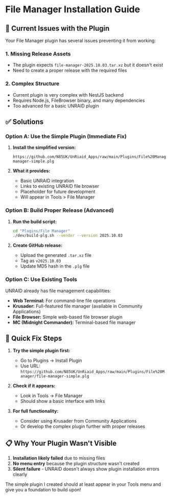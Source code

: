 # File Manager Installation Guide

## 🚨 Current Issues with the Plugin

Your File Manager plugin has several issues preventing it from working:

### 1. Missing Release Assets
- The plugin expects `file-manager-2025.10.03.tar.xz` but it doesn't exist
- Need to create a proper release with the required files

### 2. Complex Structure
- Current plugin is very complex with NestJS backend
- Requires Node.js, FileBrowser binary, and many dependencies
- Too advanced for a basic UNRAID plugin

## ✅ Solutions

### Option A: Use the Simple Plugin (Immediate Fix)
1. **Install the simplified version:**
   ```
   https://github.com/N85UK/UnRiaid_Apps/raw/main/Plugins/File%20Manager/file-manager-simple.plg
   ```

2. **What it provides:**
   - Basic UNRAID integration
   - Links to existing UNRAID file browser
   - Placeholder for future development
   - Will appear in Tools > File Manager

### Option B: Build Proper Release (Advanced)
1. **Run the build script:**
   ```bash
   cd "Plugins/File Manager"
   ./dev/build-plg.sh --vendor --version 2025.10.03
   ```

2. **Create GitHub release:**
   - Upload the generated `.tar.xz` file
   - Tag as `v2025.10.03`
   - Update MD5 hash in the `.plg` file

### Option C: Use Existing Tools
UNRAID already has file management capabilities:
- **Web Terminal:** For command-line file operations
- **Krusader:** Full-featured file manager (available in Community Applications)
- **File Browser:** Simple web-based file browser plugin
- **MC (Midnight Commander):** Terminal-based file manager

## 🔧 Quick Fix Steps

1. **Try the simple plugin first:**
   - Go to Plugins → Install Plugin
   - Use URL: `https://github.com/N85UK/UnRiaid_Apps/raw/main/Plugins/File%20Manager/file-manager-simple.plg`

2. **Check if it appears:**
   - Look in Tools → File Manager
   - Should show a basic interface with links

3. **For full functionality:**
   - Consider using Krusader from Community Applications
   - Or develop the complex plugin further with proper releases

## 📋 Why Your Plugin Wasn't Visible

1. **Installation likely failed** due to missing files
2. **No menu entry** because the plugin structure wasn't created
3. **Silent failure** - UNRAID doesn't always show plugin installation errors clearly

The simple plugin I created should at least appear in your Tools menu and give you a foundation to build upon!